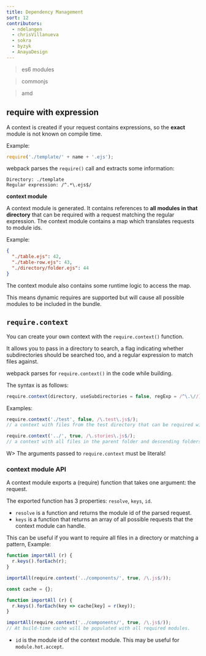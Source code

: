 ```yaml
---
title: Dependency Management
sort: 12
contributors:
  - ndelangen
  - chrisVillanueva
  - sokra
  - byzyk
  - AnayaDesign
---
```


> es6 modules

> commonjs

> amd


## require with expression

A context is created if your request contains expressions, so the __exact__ module is not known on compile time.

Example:

```javascript
require('./template/' + name + '.ejs');
```

webpack parses the `require()` call and extracts some information:

```code
Directory: ./template
Regular expression: /^.*\.ejs$/
```

__context module__

A context module is generated. It contains references to __all modules in that directory__ that can be required with a request matching the regular expression. The context module contains a map which translates requests to module ids.

Example:

```json
{
  "./table.ejs": 42,
  "./table-row.ejs": 43,
  "./directory/folder.ejs": 44
}
```

The context module also contains some runtime logic to access the map.

This means dynamic requires are supported but will cause all possible modules to be included in the bundle.


## `require.context`

You can create your own context with the `require.context()` function.

It allows you to pass in a directory to search, a flag indicating whether subdirectories should be searched
too, and a regular expression to match files against.

webpack parses for `require.context()` in the code while building.

The syntax is as follows:

```javascript
require.context(directory, useSubdirectories = false, regExp = /^\.\//);
```

Examples:

```javascript
require.context('./test', false, /\.test\.js$/);
// a context with files from the test directory that can be required with a request endings with `.test.js`.
```

```javascript
require.context('../', true, /\.stories\.js$/);
// a context with all files in the parent folder and descending folders ending with `.stories.js`.
```

W> The arguments passed to `require.context` must be literals!


### context module API

A context module exports a (require) function that takes one argument: the request.

The exported function has 3 properties: `resolve`, `keys`, `id`.

- `resolve` is a function and returns the module id of the parsed request.
- `keys` is a function that returns an array of all possible requests that the context module can handle.

This can be useful if you want to require all files in a directory or matching a pattern, Example:

```javascript
function importAll (r) {
  r.keys().forEach(r);
}

importAll(require.context('../components/', true, /\.js$/));
```

```javascript
const cache = {};

function importAll (r) {
  r.keys().forEach(key => cache[key] = r(key));
}

importAll(require.context('../components/', true, /\.js$/));
// At build-time cache will be populated with all required modules.
```

- `id` is the module id of the context module. This may be useful for `module.hot.accept`.
